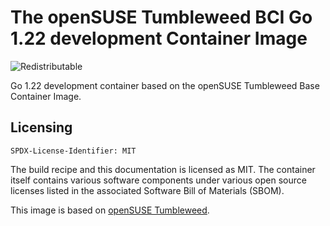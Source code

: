 # The openSUSE Tumbleweed BCI Go 1.22 development Container Image
![Redistributable](https://img.shields.io/badge/Redistributable-Yes-green)


Go 1.22 development container based on the openSUSE Tumbleweed Base Container Image.

## Licensing
`SPDX-License-Identifier: MIT`

The build recipe and this documentation is licensed as MIT.
The container itself contains various software components under various open source licenses listed in the associated
Software Bill of Materials (SBOM).

This image is based on [openSUSE Tumbleweed](https://get.opensuse.org/tumbleweed/).
